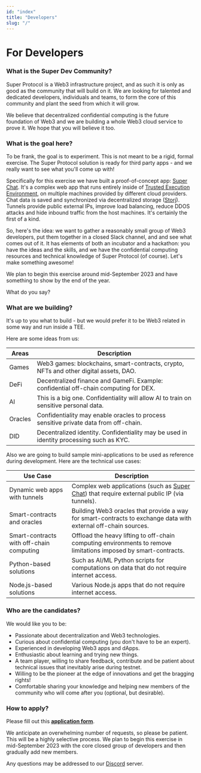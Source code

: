 ```yaml
---
id: "index"
title: "Developers"
slug: "/"
---
```


# For Developers

### What is the Super Dev Community?

Super Protocol is a Web3 infrastructure project, and as such it is only as good as the community that will build on it. We are looking for talented and dedicated developers, individuals and teams, to form the core of this community and plant the seed from which it will grow. 

We believe that decentralized confidential computing is the future foundation of Web3 and we are building a whole Web3 cloud service to prove it. We hope that you will believe it too.

### What is the goal here?

To be frank, the goal is to experiment. This is not meant to be a rigid, formal exercise. The Super Protocol solution is ready for third party apps - and we really want to see what you'll come up with!

Specifically for this exercise we have built a proof-of-concept app: [Super Chat](/testnet/chat). It's a complex web app that runs entirely inside of [Trusted Execution Environment](https://www.intel.com/content/www/us/en/architecture-and-technology/software-guard-extensions.html), on multiple machines provided by different cloud providers. Chat data is saved and synchronized via decentralized storage ([Storj](https://www.storj.io/)). Tunnels provide public external IPs, improve load balancing, reduce DDOS attacks and hide inbound traffic from the host machines. It's certainly the first of a kind. 

So, here's the idea: we want to gather a reasonably small group of Web3 developers, put them together in a closed Slack channel, and and see what comes out of it. It has elements of both an incubator and a hackathon: you have the ideas and the skills, and we have the confidential computing resources and technical knowledge of Super Protocol (of course). Let's make something awesome!

We plan to begin this exercise around mid-September 2023 and have something to show by the end of the year.

What do you say?

### What are we building?

It's up to you what to build - but we would prefer it to be Web3 related in some way and run inside a TEE.

Here are some ideas from us:

| Areas | Description |
| ---------- | -- |
| Games | Web3 games: blockchains, smart-contracts, crypto, NFTs and other digital assets, DAO.|
| DeFi | Decentralized finance and GameFi. Example: confidential off-chain computing for DEX.|
| AI | This is a big one. Confidentiality will allow AI to train on sensitive personal data.|
| Oracles | Confidentiality may enable oracles to process sensitive private data from off-chain.|
| DID | Decentralized identity. Confidentiality may be used in identity processing such as KYC. |

Also we are going to build sample mini-applications to be used as reference during development. Here are the technical use cases:

| Use Case | Description |
| -- | -- |
| Dynamic web apps with tunnels | Complex web applications (such as [Super Chat](/testnet/chat/)) that require external public IP (via tunnels).|
| Smart-contracts and oracles | Building Web3 oracles that provide a way for smart-contracts to exchange data with external off-chain sources. |
| Smart-contracts with off-chain computing | Offload the heavy lifting to off-chain computing environments to remove limitations imposed by smart-contracts. |
| Python-based solutions | Such as AI/ML Python scripts for computations on data that do not require internet access. |
| Node.js-based solutions | Various Node.js apps that do not require internet access. |

### Who are the candidates?

We would like you to be:
* Passionate about decentralization and Web3 technologies.
* Curious about confidential computing (you don't have to be an expert).
* Experienced in developing Web3 apps and dApps.
* Enthusiastic about learning and trying new things.
* A team player, willing to share feedback, contribute and be patient about technical issues that inevitably arise during testnet.
* Willing to be the pioneer at the edge of innovations and get the bragging rights!
* Comfortable sharing your knowledge and helping new members of the community who will come after you (optional, but desirable).

### How to apply?

Please fill out this **[application form](https://forms.gle/8VyGcVdtvESfuw1w7)**. 

We anticipate an overwhelming number of requests, so please be patient. This will be a highly selective process. We plan to begin this exercise in mid-September 2023 with the core closed group of developers and then gradually add new members.

Any questions may be addressed to our [Discord](https://discord.com/invite/superprotocol) server.

